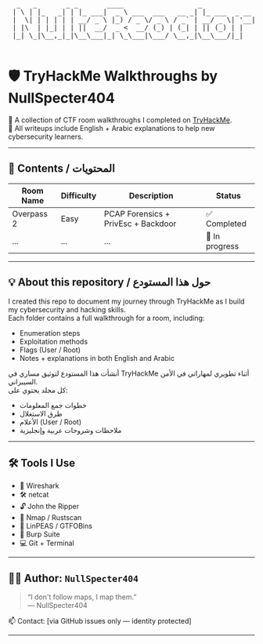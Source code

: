 <pre>
  _   _       _ _       ____                  _             
 | \ | |_   _| | |_ ___|  _ \ ___  ___   __ _| |_ ___  _ __ 
 |  \| | | | | | __/ _ \ |_) / _ \/ _ \ / _` | __/ _ \| '__|
 | |\  | |_| | | ||  __/  _ <  __/ (_) | (_| | || (_) | |   
 |_| \_|\__,_|_|\__\___|_| \_\___|\___/ \__,_|\__\___/|_|   
                                                          
</pre>

# 🛡️ TryHackMe Walkthroughs by NullSpecter404

🎯 A collection of CTF room walkthroughs I completed on [TryHackMe](https://tryhackme.com).  
🧠 All writeups include English + Arabic explanations to help new cybersecurity learners.

---

## 📂 Contents / المحتويات

| Room Name   | Difficulty | Description                           | Status       |
|-------------|------------|----------------------------------------|--------------|
| Overpass 2  | Easy       | PCAP Forensics + PrivEsc + Backdoor   | ✅ Completed  |
| ...         | ...        | ...                                    | 🚧 In progress |

---

## 💡 About this repository / حول هذا المستودع

I created this repo to document my journey through TryHackMe as I build my cybersecurity and hacking skills.  
Each folder contains a full walkthrough for a room, including:
- Enumeration steps
- Exploitation methods
- Flags (User / Root)
- Notes + explanations in both English and Arabic

أنشأت هذا المستودع لتوثيق مساري في TryHackMe أثناء تطويري لمهاراتي في الأمن السيبراني.  
كل مجلد يحتوي على:
- خطوات جمع المعلومات
- طرق الاستغلال
- الأعلام (User / Root)
- ملاحظات وشروحات عربية وإنجليزية

---

## 🛠️ Tools I Use

- 🧪 Wireshark
- 🛠️ netcat
- 🔓 John the Ripper
- 📡 Nmap / Rustscan
- 🚩 LinPEAS / GTFOBins
- 🐞 Burp Suite
- 💻 Git + Terminal

---

## 👨‍💻 Author: `NullSpecter404`

> “I don't follow maps, I map them.”  
> — NullSpecter404

📫 Contact: [via GitHub issues only — identity protected]

---

